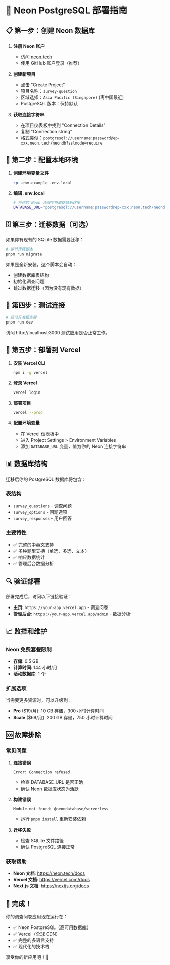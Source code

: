 # 🚀 Neon PostgreSQL 部署指南

## 📋 第一步：创建 Neon 数据库

1. **注册 Neon 账户**
   - 访问 [neon.tech](https://neon.tech)
   - 使用 GitHub 账户登录（推荐）

2. **创建新项目**
   - 点击 "Create Project"
   - 项目名称：`survey-question`
   - 区域选择：`Asia Pacific (Singapore)` (离中国最近)
   - PostgreSQL 版本：保持默认

3. **获取连接字符串**
   - 在项目仪表板中找到 "Connection Details"
   - 复制 "Connection string"
   - 格式类似：`postgresql://username:password@ep-xxx.neon.tech/neondb?sslmode=require`

## 🔧 第二步：配置本地环境

1. **创建环境变量文件**
   ```bash
   cp .env.example .env.local
   ```

2. **编辑 .env.local**
   ```bash
   # 将你的 Neon 连接字符串粘贴到这里
   DATABASE_URL="postgresql://username:password@ep-xxx.neon.tech/neondb?sslmode=require"
   ```

## 🗄️ 第三步：迁移数据（可选）

如果你有现有的 SQLite 数据需要迁移：

```bash
# 运行迁移脚本
pnpm run migrate
```

如果是全新安装，这个脚本会自动：
- 创建数据库表结构
- 初始化调查问题
- 跳过数据迁移（因为没有现有数据）

## 🧪 第四步：测试连接

```bash
# 启动开发服务器
pnpm run dev
```

访问 http://localhost:3000 测试应用是否正常工作。

## 🚀 第五步：部署到 Vercel

1. **安装 Vercel CLI**
   ```bash
   npm i -g vercel
   ```

2. **登录 Vercel**
   ```bash
   vercel login
   ```

3. **部署项目**
   ```bash
   vercel --prod
   ```

4. **配置环境变量**
   - 在 Vercel 仪表板中
   - 进入 Project Settings > Environment Variables
   - 添加 `DATABASE_URL` 变量，值为你的 Neon 连接字符串

## 📊 数据库结构

迁移后你的 PostgreSQL 数据库将包含：

### 表结构
- `survey_questions` - 调查问题
- `survey_options` - 问题选项  
- `survey_responses` - 用户回答

### 主要特性
- ✅ 完整的中英文支持
- ✅ 多种题型支持（单选、多选、文本）
- ✅ 响应数据统计
- ✅ 管理后台数据分析

## 🔍 验证部署

部署完成后，访问以下链接验证：

- **主页**: `https://your-app.vercel.app` - 调查问卷
- **管理后台**: `https://your-app.vercel.app/admin` - 数据分析

## 📈 监控和维护

### Neon 免费套餐限制
- **存储**: 0.5 GB
- **计算时间**: 144 小时/月
- **活动数据库**: 1 个

### 扩展选项
当需要更多资源时，可以升级到：
- **Pro** ($19/月): 10 GB 存储，300 小时计算时间
- **Scale** ($69/月): 200 GB 存储，750 小时计算时间

## 🆘 故障排除

### 常见问题

1. **连接错误**
   ```
   Error: Connection refused
   ```
   - 检查 DATABASE_URL 是否正确
   - 确认 Neon 数据库状态为活跃

2. **构建错误**
   ```
   Module not found: @neondatabase/serverless
   ```
   - 运行 `pnpm install` 重新安装依赖

3. **迁移失败**
   - 检查 SQLite 文件路径
   - 确认 PostgreSQL 连接正常

### 获取帮助

- **Neon 文档**: https://neon.tech/docs
- **Vercel 文档**: https://vercel.com/docs
- **Next.js 文档**: https://nextjs.org/docs

## 🎉 完成！

你的调查问卷应用现在运行在：
- ✅ Neon PostgreSQL（高可用数据库）
- ✅ Vercel（全球 CDN）  
- ✅ 完整的多语言支持
- ✅ 现代化的技术栈

享受你的新应用吧！🚀